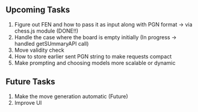 ## Upcoming Tasks
1. Figure out FEN and how to pass it as input along with PGN format -> via chess.js module (DONE!!)
2. Handle the case where the board is empty initially (In progress -> handled getSUmmaryAPI call)
3. Move validity check 
4. How to store earlier sent PGN string to make requests compact
5. Make prompting and choosing models more scalable or dynamic

## Future Tasks
1. Make the move generation automatic (Future)
2. Improve UI